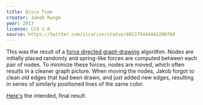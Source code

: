 ```yaml
---
title: Disco Time
creator: Jakob Runge
year: 2013
license: CC0 1.0
source: https://twitter.com/sicarius/status/402375444441206784
---
```


This was the result of a [force directed graph drawing](https://en.wikipedia.org/wiki/Force-directed_graph_drawing) algorithm. Nodes are initially placed randomly and spring-like forces are computed between each pair of nodes. To minimize these forces, nodes are moved, which often results in a cleaner graph picture. When moving the nodes, Jakob forgot to clean old edges that had been drawn, and just added new edges, resulting in series of similarly positioned lines of the same color.

[Here's](https://twitter.com/sicarius/status/402430028928913409) the intended, final result.
